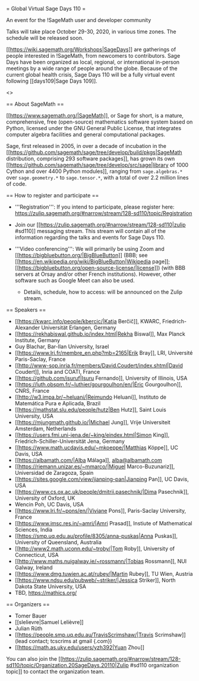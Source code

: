 = Global Virtual Sage Days 110 =

An event for the !SageMath user and developer community

Talks will take place October 29-30, 2020, in various time zones. The schedule will be released soon.

[[https://wiki.sagemath.org/Workshops|SageDays]] are gatherings of people interested in !SageMath, from newcomers to contributors. Sage Days have been organized as local, regional, or international in-person meetings by a wide range of people around the globe.  Because of the current global health crisis, Sage Days 110 will be a fully virtual event following [[days109|Sage Days 109]].

<<TableOfContents>>

== About SageMath ==

[[https://www.sagemath.org/|SageMath]], or Sage for short, is a mature, comprehensive, free (open-source) mathematics software system based on Python, licensed under the GNU General Public License, that integrates computer algebra facilities and general computational packages. 

Sage, first released in 2005, in over a decade of incubation in the  [[https://github.com/sagemath/sage/tree/develop/build/pkgs|SageMath distribution, comprising 293 software packages]], has grown its own [[https://github.com/sagemath/sage/tree/develop/src/sage|library of 1000 Cython and over 4400 Python modules]], ranging from `sage.algebras.*` over `sage.geometry.*` to `sage.tensor.*`, with a total of over 2.2 million lines of code.  

== How to register and participate ==

 * '''Registration''': If you intend to participate, please register here: https://zulip.sagemath.org/#narrow/stream/128-sd110/topic/Registration

 * Join our [[https://zulip.sagemath.org/#narrow/stream/128-sd110|zulip #sd110]] messaging stream. This stream will contain all of the information regarding the talks and events for Sage Days 110.

 * '''Video conferencing''': We will primarily be using Zoom and [[https://bigbluebutton.org/|BigBlueButton]] (BBB; see [[https://en.wikipedia.org/wiki/BigBlueButton|Wikipedia page]]; [[https://bigbluebutton.org/open-source-license/|license]]) (with BBB servers at Orsay and/or other French institutions). However, other software such as Google Meet can also be used.

   * Details, schedule, how to access: will be announced on the Zulip stream.

== Speakers ==

 * [[https://kwarc.info/people/kbercic/|Katja Berčič]], KWARC, Friedrich-Alexander Universität Erlangen, Germany
 * [[https://rekhabiswal.github.io/index.html|Rekha Biswal]], Max Planck Institute, Germany
 * Guy Blachar, Bar-Ilan University, Israel
 * [[https://www.lri.fr/membre_en.php?mb=2165|Erik Bray]], LRI, Université Paris-Saclay, France
 * [[http://www-sop.inria.fr/members/David.Coudert/index.shtml|David Coudert]], Inria and COATI, France
 * [[https://github.com/isuruf|Isuru Fernando]], University of Illinois, USA
 * [[https://luth.obspm.fr/~luthier/gourgoulhon/en/|Éric Gourgoulhon]], CNRS, France
 * [[http://w3.impa.br/~heluani/|Reimundo Heluani]], Instituto de Matemática Pura e Aplicada, Brazil
 * [[https://mathstat.slu.edu/people/hutz|Ben Hutz]], Saint Louis University, USA
 * [[https://mjungmath.github.io/|Michael Jung]], Vrije Universiteit Amsterdam, Netherlands
 * [[https://users.fmi.uni-jena.de/~king/eindex.html|Simon King]],  Friedrich-Schiller-Universität Jena, Germany
 * [[https://www.math.ucdavis.edu/~mkoeppe/|Matthias Köppe]], UC Davis, USA
 * [[https://albamath.com/|Alba Málaga]], alba@albamath.com
 * [[https://riemann.unizar.es/~mmarco/|Miguel Marco-Buzunariz]], Universidad de Zaragoza, Spain
 * [[https://sites.google.com/view/jianping-pan|Jianping Pan]], UC Davis, USA
 * [[https://www.cs.ox.ac.uk/people/dmitrii.pasechnik/|Dima Pasechnik]], University of Oxford, UK
 * Wencin Poh, UC Davis, USA
 * [[https://www.lri.fr/~pons/en/|Viviane Pons]], Paris-Saclay University, France
 * [[https://www.imsc.res.in/~amri/|Amri Prasad]], Instiute of Mathematical Sciences, India
 * [[https://smp.uq.edu.au/profile/8305/anna-puskas|Anna Puskas]], University of Queensland, Australia
 * [[http://www2.math.uconn.edu/~troby/|Tom Roby]], University of Connecticut, USA
 * [[http://www.maths.nuigalway.ie/~rossmann/|Tobias Rossmann]], NUI Galway, Ireland
 * [[https://www.dmg.tuwien.ac.at/rubey/|Martin Rubey]], TU Wien, Austria
 * [[https://www.ndsu.edu/pubweb/~striker/|Jessica Striker]], North Dakota State University, USA
 * TBD, https://mathics.org/

== Organizers ==

 * Tomer Bauer
 * [[slelievre|Samuel Lelièvre]]
 * Julian Rüth
 * [[https://people.smp.uq.edu.au/TravisScrimshaw/|Travis Scrimshaw]] (lead contact; tcscrims at gmail {.com})
 * [[https://math.as.uky.edu/users/yzh392|Yuan Zhou]]

You can also join the [[https://zulip.sagemath.org/#narrow/stream/128-sd110/topic/Organization.20SageDays.20110|Zulip #sd110 organization topic]] to contact the organization team.
